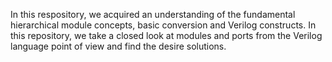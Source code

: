 In this respository, we acquired an understanding of the fundamental hierarchical module concepts, basic conversion and Verilog constructs. 
In this repository, we take a closed look at modules and ports from the Verilog language point of view and find the desire solutions.
